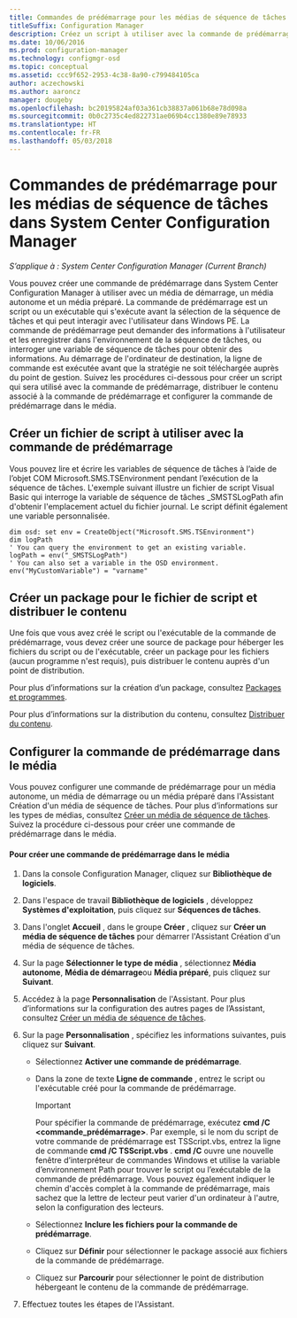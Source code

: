 ```yaml
---
title: Commandes de prédémarrage pour les médias de séquence de tâches
titleSuffix: Configuration Manager
description: Créez un script à utiliser avec la commande de prédémarrage, distribuez le contenu associé à la commande de prédémarrage et configurez la commande de prédémarrage dans le média.
ms.date: 10/06/2016
ms.prod: configuration-manager
ms.technology: configmgr-osd
ms.topic: conceptual
ms.assetid: ccc9f652-2953-4c38-8a90-c799484105ca
author: aczechowski
ms.author: aaroncz
manager: dougeby
ms.openlocfilehash: bc20195824af03a361cb38837a061b68e78d098a
ms.sourcegitcommit: 0b0c2735c4ed822731ae069b4cc1380e89e78933
ms.translationtype: HT
ms.contentlocale: fr-FR
ms.lasthandoff: 05/03/2018
---
```

# <a name="prestart-commands-for-task-sequence-media-in-system-center-configuration-manager"></a>Commandes de prédémarrage pour les médias de séquence de tâches dans System Center Configuration Manager

*S’applique à : System Center Configuration Manager (Current Branch)*

Vous pouvez créer une commande de prédémarrage dans System Center Configuration Manager à utiliser avec un média de démarrage, un média autonome et un média préparé. La commande de prédémarrage est un script ou un exécutable qui s'exécute avant la sélection de la séquence de tâches et qui peut interagir avec l'utilisateur dans Windows PE. La commande de prédémarrage peut demander des informations à l'utilisateur et les enregistrer dans l'environnement de la séquence de tâches, ou interroger une variable de séquence de tâches pour obtenir des informations. Au démarrage de l'ordinateur de destination, la ligne de commande est exécutée avant que la stratégie ne soit téléchargée auprès du point de gestion. Suivez les procédures ci-dessous pour créer un script qui sera utilisé avec la commande de prédémarrage, distribuer le contenu associé à la commande de prédémarrage et configurer la commande de prédémarrage dans le média.  

## <a name="create-a-script-file-to-use-for-the-prestart-command"></a>Créer un fichier de script à utiliser avec la commande de prédémarrage  
 Vous pouvez lire et écrire les variables de séquence de tâches à l’aide de l’objet COM Microsoft.SMS.TSEnvironment pendant l’exécution de la séquence de tâches. L'exemple suivant illustre un fichier de script Visual Basic qui interroge la variable de séquence de tâches _SMSTSLogPath afin d'obtenir l'emplacement actuel du fichier journal. Le script définit également une variable personnalisée.  

```  
dim osd: set env = CreateObject("Microsoft.SMS.TSEnvironment")  
dim logPath  
' You can query the environment to get an existing variable.  
logPath = env("_SMSTSLogPath")  
' You can also set a variable in the OSD environment.  
env("MyCustomVariable") = "varname"  
```  

## <a name="create-a-package-for-the-script-file-and-distribute-the-content"></a>Créer un package pour le fichier de script et distribuer le contenu  
 Une fois que vous avez créé le script ou l'exécutable de la commande de prédémarrage, vous devez créer une source de package pour héberger les fichiers du script ou de l'exécutable, créer un package pour les fichiers (aucun programme n'est requis), puis distribuer le contenu auprès d'un point de distribution.  

 Pour plus d’informations sur la création d’un package, consultez [Packages et programmes](../../apps/deploy-use/packages-and-programs.md).  

 Pour plus d’informations sur la distribution du contenu, consultez [Distribuer du contenu](../../core/servers/deploy/configure/deploy-and-manage-content.md#bkmk_distribute).  

## <a name="configure-the-prestart-command-in-media"></a>Configurer la commande de prédémarrage dans le média  
 Vous pouvez configurer une commande de prédémarrage pour un média autonome, un média de démarrage ou un média préparé dans l'Assistant Création d'un média de séquence de tâches. Pour plus d’informations sur les types de médias, consultez [Créer un média de séquence de tâches](../deploy-use/create-task-sequence-media.md). Suivez la procédure ci-dessous pour créer une commande de prédémarrage dans le média.  

#### <a name="to-create-a-prestart-command-in-media"></a>Pour créer une commande de prédémarrage dans le média  

1.  Dans la console Configuration Manager, cliquez sur **Bibliothèque de logiciels**.  

2.  Dans l'espace de travail **Bibliothèque de logiciels** , développez **Systèmes d'exploitation**, puis cliquez sur **Séquences de tâches**.  

3.  Dans l'onglet **Accueil** , dans le groupe **Créer** , cliquez sur **Créer un média de séquence de tâches** pour démarrer l'Assistant Création d'un média de séquence de tâches.  

4.  Sur la page **Sélectionner le type de média** , sélectionnez **Média autonome**, **Média de démarrage**ou **Média préparé**, puis cliquez sur **Suivant**.  

5.  Accédez à la page **Personnalisation** de l'Assistant. Pour plus d’informations sur la configuration des autres pages de l’Assistant, consultez [Créer un média de séquence de tâches](../deploy-use/create-task-sequence-media.md).  

6.  Sur la page **Personnalisation** , spécifiez les informations suivantes, puis cliquez sur **Suivant**.  

    -   Sélectionnez **Activer une commande de prédémarrage**.  

    -   Dans la zone de texte **Ligne de commande** , entrez le script ou l'exécutable créé pour la commande de prédémarrage.  

        > [!IMPORTANT]  
        >  Pour spécifier la commande de prédémarrage, exécutez **cmd /C <commande_prédémarrage\>**. Par exemple, si le nom du script de votre commande de prédémarrage est TSScript.vbs, entrez la ligne de commande **cmd /C TSScript.vbs** . **cmd /C** ouvre une nouvelle fenêtre d’interpréteur de commandes Windows et utilise la variable d’environnement Path pour trouver le script ou l’exécutable de la commande de prédémarrage. Vous pouvez également indiquer le chemin d'accès complet à la commande de prédémarrage, mais sachez que la lettre de lecteur peut varier d'un ordinateur à l'autre, selon la configuration des lecteurs.  

    -   Sélectionnez **Inclure les fichiers pour la commande de prédémarrage**.  

    -   Cliquez sur **Définir** pour sélectionner le package associé aux fichiers de la commande de prédémarrage.  

    -   Cliquez sur **Parcourir** pour sélectionner le point de distribution hébergeant le contenu de la commande de prédémarrage.  

7.  Effectuez toutes les étapes de l'Assistant.  
